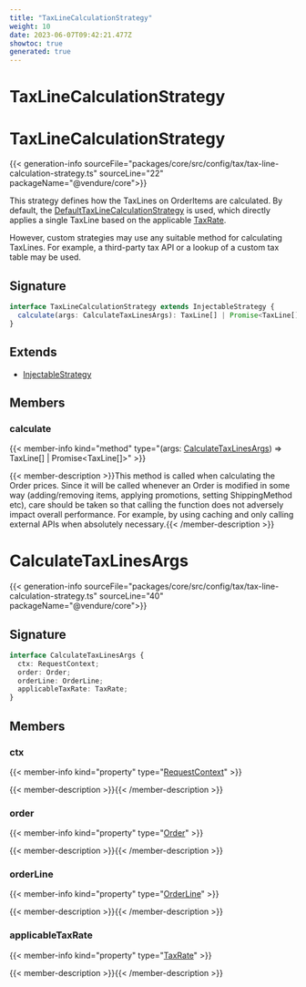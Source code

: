 ```yaml
---
title: "TaxLineCalculationStrategy"
weight: 10
date: 2023-06-07T09:42:21.477Z
showtoc: true
generated: true
---
```

<!-- This file was generated from the Vendure source. Do not modify. Instead, re-run the "docs:build" script -->

# TaxLineCalculationStrategy
<div class="symbol">


# TaxLineCalculationStrategy

{{< generation-info sourceFile="packages/core/src/config/tax/tax-line-calculation-strategy.ts" sourceLine="22" packageName="@vendure/core">}}

This strategy defines how the TaxLines on OrderItems are calculated. By default,
the <a href='/typescript-api/tax/default-tax-line-calculation-strategy#defaulttaxlinecalculationstrategy'>DefaultTaxLineCalculationStrategy</a> is used, which directly applies
a single TaxLine based on the applicable <a href='/typescript-api/entities/tax-rate#taxrate'>TaxRate</a>.

However, custom strategies may use any suitable method for calculating TaxLines.
For example, a third-party tax API or a lookup of a custom tax table may be used.

## Signature

```TypeScript
interface TaxLineCalculationStrategy extends InjectableStrategy {
  calculate(args: CalculateTaxLinesArgs): TaxLine[] | Promise<TaxLine[]>;
}
```
## Extends

 * <a href='/typescript-api/common/injectable-strategy#injectablestrategy'>InjectableStrategy</a>


## Members

### calculate

{{< member-info kind="method" type="(args: <a href='/typescript-api/tax/tax-line-calculation-strategy#calculatetaxlinesargs'>CalculateTaxLinesArgs</a>) => TaxLine[] | Promise&#60;TaxLine[]&#62;"  >}}

{{< member-description >}}This method is called when calculating the Order prices. Since it will be called
whenever an Order is modified in some way (adding/removing items, applying promotions,
setting ShippingMethod etc), care should be taken so that calling the function does
not adversely impact overall performance. For example, by using caching and only
calling external APIs when absolutely necessary.{{< /member-description >}}


</div>
<div class="symbol">


# CalculateTaxLinesArgs

{{< generation-info sourceFile="packages/core/src/config/tax/tax-line-calculation-strategy.ts" sourceLine="40" packageName="@vendure/core">}}



## Signature

```TypeScript
interface CalculateTaxLinesArgs {
  ctx: RequestContext;
  order: Order;
  orderLine: OrderLine;
  applicableTaxRate: TaxRate;
}
```
## Members

### ctx

{{< member-info kind="property" type="<a href='/typescript-api/request/request-context#requestcontext'>RequestContext</a>"  >}}

{{< member-description >}}{{< /member-description >}}

### order

{{< member-info kind="property" type="<a href='/typescript-api/entities/order#order'>Order</a>"  >}}

{{< member-description >}}{{< /member-description >}}

### orderLine

{{< member-info kind="property" type="<a href='/typescript-api/entities/order-line#orderline'>OrderLine</a>"  >}}

{{< member-description >}}{{< /member-description >}}

### applicableTaxRate

{{< member-info kind="property" type="<a href='/typescript-api/entities/tax-rate#taxrate'>TaxRate</a>"  >}}

{{< member-description >}}{{< /member-description >}}


</div>

